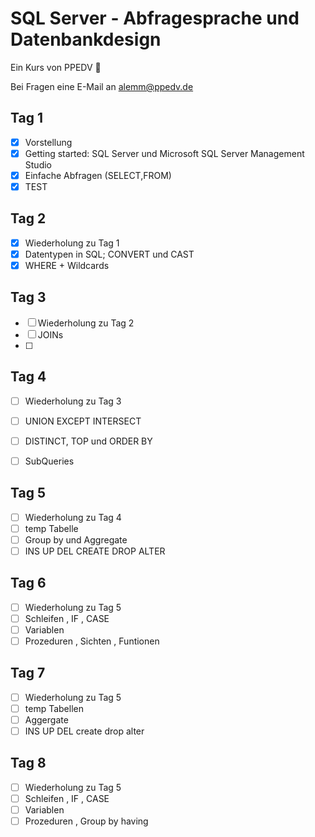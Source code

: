 # SQL Server - Abfragesprache und Datenbankdesign

Ein Kurs von PPEDV :rocket:

Bei Fragen eine E-Mail an alemm@ppedv.de

## Tag 1

- [x] Vorstellung
- [x] Getting started: SQL Server und Microsoft SQL Server Management Studio
- [x] Einfache Abfragen (SELECT,FROM)
- [x] TEST

## Tag 2

- [x] Wiederholung zu Tag 1
- [x] Datentypen in SQL; CONVERT und CAST
- [x] WHERE + Wildcards

## Tag 3

- [ ] Wiederholung zu Tag 2
- [ ] JOINs
- [ ] 

## Tag 4
- [ ] Wiederholung zu Tag 3
- [ ] UNION EXCEPT INTERSECT
- [ ] DISTINCT, TOP und ORDER BY
- [ ] SubQueries


## Tag 5
- [ ] Wiederholung zu Tag 4
- [ ] temp Tabelle
- [ ] Group by und Aggregate
- [ ] INS UP DEL CREATE DROP ALTER

## Tag 6
- [ ] Wiederholung zu Tag 5
- [ ] Schleifen , IF , CASE 
- [ ] Variablen
- [ ] Prozeduren , Sichten , Funtionen

## Tag 7
- [ ] Wiederholung zu Tag 5
- [ ] temp Tabellen 
- [ ] Aggergate
- [ ] INS UP DEL create drop alter

## Tag 8
- [ ] Wiederholung zu Tag 5
- [ ] Schleifen , IF , CASE 
- [ ] Variablen
- [ ] Prozeduren , Group by having
